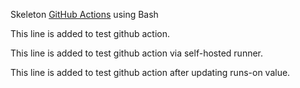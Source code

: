 Skeleton [GitHub Actions](https://code-maven.com/github-actions) using Bash

This line is added to test github action.

This line is added to test github action via self-hosted runner.

This line is added to test github action after updating runs-on value.
